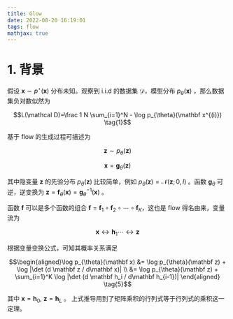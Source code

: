 ```yaml
---
title: Glow
date: 2022-08-20 16:19:01
tags: flow
mathjax: true
---
```


# 1. 背景

假设 $\mathbf x \sim p^{\star}(\mathbf x)$ 分布未知。观察到 i.i.d 的数据集 $\mathcal D$，模型分布 $p_{\theta}(\mathbf x)$ ，那么数据集负对数似然为

$$L(\mathcal D)=\frac 1 N \sum_{i=1}^N - \log p_{\theta}(\mathbf x^{(i)}) \tag{1}$$

基于 flow 的生成过程可描述为

$$\mathbf z \sim p_{\theta}(\mathbf z) \tag{2}$$

$$\mathbf x = \mathbf g_{\theta}(\mathbf z) \tag{3}$$

其中隐变量 $\mathbf z$ 的先验分布 $p_{\theta}(\mathbf z)$ 比较简单，例如 $p_{\theta}(\mathbf z) = \mathcal N(\mathbf z; 0, I)$ 。函数 $\mathbf g_{\theta}$ 可逆，逆变换为 $\mathbf z = \mathbf f_{\theta}(\mathbf x)=\mathbf g_{\theta}^{-1}(\mathbf x)$ 。

函数 $\mathbf f$ 可以是多个函数的组合 $\mathbf f = \mathbf f_1 \circ \mathbf f_2 \circ \cdots \circ \mathbf f_K$，这也是 flow 得名由来，变量流为

$$\mathbf x \leftrightarrow \mathbf h_1 \cdots \leftrightarrow \mathbf z \tag{4}$$

根据变量变换公式，可知其概率关系满足

$$\begin{aligned}\log  p_{\theta}(\mathbf x) &= \log p_{\theta}(\mathbf z) + \log |\det (d \mathbf z / d\mathbf x)|
\\ &= \log p_{\theta}(\mathbf z) + \sum_{i=1}^K \log |\det (d \mathbf h_i / d\mathbf h_{i-1})|
\end{aligned} \tag{5}$$

其中 $\mathbf x = \mathbf h_0, \ \mathbf z = \mathbf h_L$ 。 上式推导用到了矩阵乘积的行列式等于行列式的乘积这一定理。

